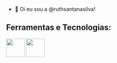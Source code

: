 - 👋 Oi eu sou a @ruthsantanasilva!

<h2>Ferramentas e Tecnologias:</h2>

<img src="https://cdn.jsdelivr.net/gh/devicons/devicon/icons/html5/html5-original-wordmark.svg" height="50" width="50" /> <img src="https://cdn.jsdelivr.net/gh/devicons/devicon/icons/css3/css3-original-wordmark.svg" height="50" width="50" />
          


<!---
ruthsantanasilva/ruthsantanasilva is a ✨ special ✨ repository because its `README.md` (this file) appears on your GitHub profile.
You can click the Preview link to take a look at your changes.
--->
